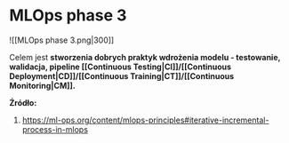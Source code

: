 # MLOps phase 3

![[MLOps phase 3.png|300]]

Celem jest **stworzenia dobrych praktyk wdrożenia modelu - testowanie, walidacja, pipeline [[Continuous Testing|CI]]/[[Continuous Deployment|CD]]/[[Continuous Training|CT]]/[[Continuous Monitoring|CM]].**

**Źródło:**
1. https://ml-ops.org/content/mlops-principles#iterative-incremental-process-in-mlops